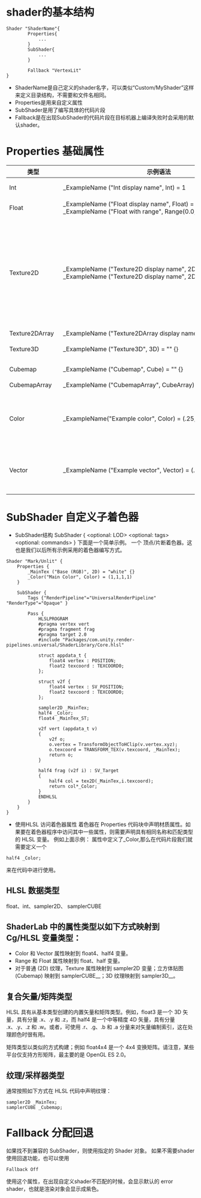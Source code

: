 # shader的基本结构
```
Shader "ShaderName"{
        Properties{
            ...
        }
        SubShader{
            ...
        }
        
        Fallback "VertexLit"
}
```

- ShaderName是自己定义的shader名字，可以类似“Custom/MyShader”这样来定义目录结构，不需要和文件名相同。
- Properties是用来自定义属性
- SubShader是用了编写具体的代码片段
- Fallback是在出现SubShader的代码片段在目标机器上编译失败时会采用的默认shader。
# Properties 基础属性

|类型|	示例语法|	注释|
|----|----------|------|
|<div style="width:8em">Int</div>|<div style="width:32em">_ExampleName ("Int display name", Int) = 1</div>|	注意：尽管名称如此，但是此类型实际上受浮点数支持。|
|Float|_ExampleName ("Float display name", Float) = 0.5<br>_ExampleName ("Float with range", Range(0.0, 1.0)) = 0.5|范围滑动条的最大值和最小值包含在内。|
|Texture2D|_ExampleName ("Texture2D display name", 2D) = "red" {}<br>_ExampleName ("Texture2D display name", 2D) = "" {}|将以下值置于默认值字符串中可使用 Unity 的内置纹理之一：“white”（RGBA：1,1,1,1）、“black”（RGBA：0,0,0,1）、“gray”（RGBA：0.5,0.5,0.5,1）、“bump”（RGBA：0.5,0.5,1,0.5）或“red”（RGBA：1,0,0,1）。<br>如果将该字符串留空或输入无效值，则它默认为 “gray”。<br> 注意：这些默认纹理在 Inspector 中不可见。|
|Texture2DArray|_ExampleName ("Texture2DArray display name", 2DArray) = "" {}|纹理数组。
|Texture3D|	_ExampleName ("Texture3D", 3D) = "" {}|	默认值为 “gray”（RGBA：0.5,0.5,0.5,1）纹理。
|Cubemap|	_ExampleName ("Cubemap", Cube) = "" {}|	默认值为 “gray”（RGBA：0.5,0.5,0.5,1）纹理。
|CubemapArray|	_ExampleName ("CubemapArray", CubeArray) = "" {}|	立方体贴图数组。
|Color|	_ExampleName("Example color", Color) = (.25, .5, .5, 1)	|这会在着色器代码中映射到 float4。<br>材质 Inspector 会显示一个拾色器。如果更愿意将值作为四个单独的浮点数进行编辑，请使用 Vector 类型。
|Vector|_ExampleName ("Example vector", Vector) = (.25, .5, .5, 1)|	这会在着色器代码中映射到 float4。<br>材质 Inspector 会显示四个单独的浮点数字段。如果更愿意使用拾色器编辑值，请使用 Color 类型。|
# SubShader 自定义子着色器
- SubShader结构
SubShader
{
    <optional: LOD>
    <optional: tags>
    <optional: commands>
    <One or more Pass definitions>
}
下面是一个简单示例。
一个 顶点/片断着色器。这也是我们以后所有示例采用的着色器编写方式。
```
Shader "Mark/Unlit" {
	Properties {
		_MainTex ("Base (RGB)", 2D) = "white" {}
	    _Color("Main Color", Color) = (1,1,1,1)
	}

	SubShader {
		Tags {"RenderPipeline"="UniversalRenderPipeline" "RenderType"="Opaque" }

		Pass {
			HLSLPROGRAM
            #pragma vertex vert
            #pragma fragment frag
            #pragma target 2.0
            #include "Packages/com.unity.render-pipelines.universal/ShaderLibrary/Core.hlsl"

            struct appdata_t {
                float4 vertex : POSITION;
                float2 texcoord : TEXCOORD0;
            };

            struct v2f {
                float4 vertex : SV_POSITION;
                float2 texcoord : TEXCOORD0;
            };

            sampler2D _MainTex;
            half4 _Color;
            float4 _MainTex_ST;

            v2f vert (appdata_t v)
            {
                v2f o;
                o.vertex = TransformObjectToHClip(v.vertex.xyz);
                o.texcoord = TRANSFORM_TEX(v.texcoord, _MainTex);
                return o;
            }

            half4 frag (v2f i) : SV_Target
            {
                half4 col = tex2D(_MainTex,i.texcoord);
                return col*_Color;
            }
			ENDHLSL
		}
	}
}

```
- 使用HLSL 访问着色器属性
着色器在 Properties 代码块中声明材质属性。如果要在着色器程序中访问其中一些属性，则需要声明具有相同名称和匹配类型的 HLSL 变量。
例如上面示例：
属性中定义了_Color,那么在代码片段我们就需要定义一个 
```
half4 _Color;
```
来在代码中进行使用。
## HLSL 数据类型
float、int、sampler2D、 samplerCUBE
## ShaderLab 中的属性类型以如下方式映射到 Cg/HLSL 变量类型：
- Color 和 Vector 属性映射到 float4、half4  变量。
- Range 和 Float 属性映射到 float、half 变量。
- 对于普通 (2D) 纹理，Texture 属性映射到 sampler2D 变量；立方体贴图 (Cubemap) 映射到 samplerCUBE__；3D 纹理映射到 sampler3D__。
## 复合矢量/矩阵类型
HLSL 具有从基本类型创建的内置矢量和矩阵类型。例如，float3 是一个 3D 矢量，具有分量 .x、.y 和 .z，而 half4 是一个中等精度 4D 矢量，具有分量 .x、.y、.z 和 .w。或者，可使用 .r、.g、.b 和 .a 分量来对矢量编制索引，这在处理颜色时很有用。

矩阵类型以类似的方式构建；例如 float4x4 是一个 4x4 变换矩阵。请注意，某些平台仅支持方形矩阵，最主要的是 OpenGL ES 2.0。
## 纹理/采样器类型
通常按照如下方式在 HLSL 代码中声明纹理：
```
sampler2D _MainTex;
samplerCUBE _Cubemap;
```
# Fallback 分配回退
如果找不到兼容的 SubShader，则使用指定的 Shader 对象。
如果不需要shader使用回退功能，也可以使用
```
Fallback Off
```
使用这个属性，在出现自定义shader不匹配的时候，会显示默认的 error shader，也就是渲染对象会显示成紫色。
    